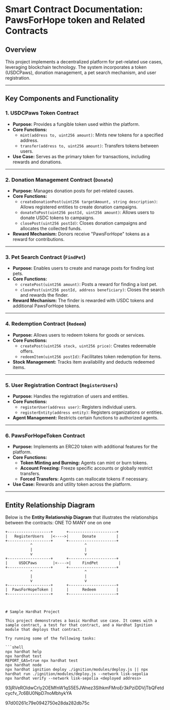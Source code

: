 # Smart Contract Documentation: PawsForHope token and Related Contracts

## Overview
This project implements a decentralized platform for pet-related use cases, leveraging blockchain technology. The system incorporates a token (USDCPaws), donation management, a pet search mechanism, and user registration.

---

## Key Components and Functionality

### 1. **USDCPaws Token Contract**
- **Purpose:** Provides a fungible token used within the platform.
- **Core Functions:**
  - `mint(address to, uint256 amount)`: Mints new tokens for a specified address.
  - `transfer(address to, uint256 amount)`: Transfers tokens between users.
- **Use Case:** Serves as the primary token for transactions, including rewards and donations.

---

### 2. **Donation Management Contract (`Donate`)**
- **Purpose:** Manages donation posts for pet-related causes.
- **Core Functions:**
  - `createDonationPost(uint256 targetAmount, string description)`: Allows registered entities to create donation campaigns.
  - `donateToPost(uint256 postId, uint256 amount)`: Allows users to donate USDC tokens to campaigns.
  - `closePost(uint256 postId)`: Closes donation campaigns and allocates the collected funds.
- **Reward Mechanism:** Donors receive "PawsForHope" tokens as a reward for contributions.

---

### 3. **Pet Search Contract (`FindPet`)**
- **Purpose:** Enables users to create and manage posts for finding lost pets.
- **Core Functions:**
  - `createPost(uint256 amount)`: Posts a reward for finding a lost pet.
  - `closePost(uint256 postId, address beneficiary)`: Closes the search and rewards the finder.
- **Reward Mechanism:** The finder is rewarded with USDC tokens and additional PawsForHope tokens.

---

### 4. **Redemption Contract (`Redeem`)**
- **Purpose:** Allows users to redeem tokens for goods or services.
- **Core Functions:**
  - `createPost(uint256 stock, uint256 price)`: Creates redeemable offers.
  - `redeemItem(uint256 postId)`: Facilitates token redemption for items.
- **Stock Management:** Tracks item availability and deducts redeemed items.

---

### 5. **User Registration Contract (`RegisterUsers`)**
- **Purpose:** Handles the registration of users and entities.
- **Core Functions:**
  - `registerUser(address user)`: Registers individual users.
  - `registerEntity(address entity)`: Registers organizations or entities.
- **Agent Management:** Restricts certain functions to authorized agents.

---

### 6. **PawsForHopeToken Contract**
- **Purpose:** Implements an ERC20 token with additional features for the platform.
- **Core Functions:**
  - **Token Minting and Burning:** Agents can mint or burn tokens.
  - **Account Freezing:** Freeze specific accounts or globally restrict transfers.
  - **Forced Transfers:** Agents can reallocate tokens if necessary.
- **Use Case:** Rewards and utility token across the platform.

---

## Entity Relationship Diagram

Below is the **Entity Relationship Diagram** that illustrates the relationships between the contracts: ONE TO MANY   one on one 

```plaintext
+-------------------+      +---------------------+
|   RegisterUsers   |<---->|      Donate         |
+-------------------+      +---------------------+
           ^                       ^
           |                       |
           v                       v
+-------------------+      +---------------------+
|     USDCPaws       |<---->|     FindPet         |
+-------------------+      +---------------------+
           ^                       ^
           |                       |
           v                       v
+-------------------+      +---------------------+
|  PawsForHopeToken |      |      Redeem         |
+-------------------+      +---------------------+



# Sample Hardhat Project

This project demonstrates a basic Hardhat use case. It comes with a sample contract, a test for that contract, and a Hardhat Ignition module that deploys that contract.

Try running some of the following tasks:

```shell
npx hardhat help
npx hardhat test
REPORT_GAS=true npx hardhat test
npx hardhat node
npx hardhat ignition deploy ./ignition/modules/deploy.js || npx hardhat run ./ignition/modules/deploy.js --network lisk-sepolia
npx hardhat verify --network lisk-sepolia <deployed address>

```
93jRVeROldwCrly2OEMfnW1qS5E5JWnez3SIhkmFMroEr3kPziDDVjTbQFetdcycfv_7c6BU0NpD7noMbhykYA

97d00261c79e0942750e28da282db75c

<!-- 
yarn deploy
yarn run v1.23.0-20200615.1913
$ npx hardhat deploy --tags all --network sepolia
Nothing to compile
No need to generate any newer typings.
Deploying RegisterUsers...

RegisterUsers deployed to: 0xE104860e2caE646f2F2C96F4164a8459061cc988
Deploying PawsForHopeToken...
reusing "PawsForHopeToken" at 0x5091F028b9a4151EE9acDF255B3a55263508dEa3
PawsForHopeToken deployed to: 0x5091F028b9a4151EE9acDF255B3a55263508dEa3
Deploying USDCPaws...

USDCPaws deployed to: 0x17896b08cabD2759cc2047a8e726845CbEE9a3fB
Deploying Donate...
deploying "Donate" (tx: 0xb402a261f48bd10e0f4e4be0b775daa41c47cfb8748cba04b836b9d862ed04f4)...: deployed at 0x3130f25D5c596fAd684381f5AafD47A9446a73D5 with 1881240 gas

Deploying FindPet...

FindPet deployed to: 0xd4475C6409a6F7a3AC042aaBE53f8F455081610f
Deploying Redeem...
deploying "Redeem" (tx: 0xb1556923845fb9489f6c68902dcc3e5fac8068a2901ae08be0d88b42065be0b0)...: deployed at 0x77df767288b7C632D7E6F9dF1EC83117f4B8F942 with 1142097 gas


Deployment completed successfully!
Done in 48.70s.


reusing "RegisterUsers" at 0xE104860e2caE646f2F2C96F4164a8459061cc988
reusing "PawsForHopeToken" at 0x5091F028b9a4151EE9acDF255B3a55263508dEa3
reusing "USDCPaws" at 0x17896b08cabD2759cc2047a8e726845CbEE9a3fB
Donate deployed to: 0x244747e42Aa15452D08Ef3d58B9693f6f49911c7
reusing "FindPet" at 0x61C78Ace8E15C47F81D9CCd1eDDe734b2C4f0D9E 0xeB6deFC2b3588e8C807701DA8b31Bd52E39f0039  //  0xd4475C6409a6F7a3AC042aaBE53f8F455081610f
Redeem deployed to: 0x77df767288b7C632D7E6F9dF1EC83117f4B8F942


 -->


<!-- 
Deploying RegisterUsers...
reusing "RegisterUsers" at 0xE104860e2caE646f2F2C96F4164a8459061cc988
RegisterUsers deployed to: 0xE104860e2caE646f2F2C96F4164a8459061cc988
Deploying PawsForHopeToken...
deploying "PawsForHopeToken" (tx: 0x86d39d5f62330498caa321b34daedaa59f1822f6aa69b507503c094511a9c29c)...: deployed at 0x5091F028b9a4151EE9acDF255B3a55263508dEa3 with 1275947 gas
PawsForHopeToken deployed to: 0x5091F028b9a4151EE9acDF255B3a55263508dEa3
Deploying USDCPaws...
deploying "USDCPaws" (tx: 0x8ee705950104fa55488828fafe5f7bd52fdcbed31041632222c1228bb5d2f226)...: deployed at 0x17896b08cabD2759cc2047a8e726845CbEE9a3fB with 693552 gas
USDCPaws deployed to: 0x17896b08cabD2759cc2047a8e726845CbEE9a3fB
Deploying Donate...
deploying "Donate" (tx: 0x170de6891e0789991217697bd94dca654ef2110f0d15e49959771b01c21dab11)...: deployed at 0x59a89b06D3C692Ef5a516093C42F1ab845556Cee with 1797252 gas
Donate deployed to: 0x59a89b06D3C692Ef5a516093C42F1ab845556Cee
Deploying FindPet...
deploying "FindPet" (tx: 0x47594a2a236829a6211b4d3c87ccb6d571b244ae61e8a3b49f3bf54ba53b7b9b)...: deployed at 0xd4475C6409a6F7a3AC042aaBE53f8F455081610f with 1644404 gas
FindPet deployed to: 0xd4475C6409a6F7a3AC042aaBE53f8F455081610f
Deploying Redeem...
deploying "Redeem" (tx: 0xc00d3eb0997f3a9ec516fa14a9aaa7e2f850c67239b1952ee60128a9007d335f)...: deployed at 0x76e0a9DA47fe2D86bDfe72980B927547C52064Ba with 1090713 gas
Redeem deployed to: 0x76e0a9DA47fe2D86bDfe72980B927547C52064Ba

Deployment completed successfully!
Done in 68.48s. -->


<!-- contract 
RegisterUsers deployed to: 0xE104860e2caE646f2F2C96F4164a8459061cc988
PawsForHopeToken deployed to: 0x5091F028b9a4151EE9acDF255B3a55263508dEa3
USDCPaws deployed to: 0x17896b08cabD2759cc2047a8e726845CbEE9a3fB
Donate deployed to: 0x59a89b06D3C692Ef5a516093C42F1ab845556Cee
FindPet deployed to: 0xd4475C6409a6F7a3AC042aaBE53f8F455081610f
Redeem deployed to: 0x76e0a9DA47fe2D86bDfe72980B927547C52064Ba
 -->




<!-- Deploying RegisterUsers...
reusing "RegisterUsers" at 0xA1bC15400b27de56fd49B2602E8CDE718528980F
RegisterUsers deployed to: 0xA1bC15400b27de56fd49B2602E8CDE718528980F
Deploying PawsForHopeToken...
reusing "PawsForHopeToken" at 0x867FB814457854b8Fcc8C6A0f218CbeCda67A914
PawsForHopeToken deployed to: 0x867FB814457854b8Fcc8C6A0f218CbeCda67A914
Deploying Donate...
reusing "Donate" at 0x51AeEa0B00ca68e6755e1D0DEfaA6932a1972fBa
Donate deployed to: 0x51AeEa0B00ca68e6755e1D0DEfaA6932a1972fBa
Deploying FindPet...
reusing "FindPet" at 0x28E3F40b08dDF9dbDb3d5EF71E1F8783ffa2B18A
FindPet deployed to: 0x28E3F40b08dDF9dbDb3d5EF71E1F8783ffa2B18A
Deploying Redeem...
reusing "Redeem" at 0x996A037aE0CB6Dfdfc76eA6D431f1d9327477752
Redeem deployed to: 0x996A037aE0CB6Dfdfc76eA6D431f1d9327477752
Deploying USDCPaws...
deploying "USDCPaws" (tx: 0xf7225c6834310925544e1397bbec9346418b96bd0511e65e8b73f5d07f8e169e)...: deployed at 0x942e416a411d4cEBba01B0a81A505ad35E5d0986 with 360218 gas
USDCPaws deployed to: 0x942e416a411d4cEBba01B0a81A505ad35E5d0986

Deployment completed successfully!
Done in 35.64s -->
